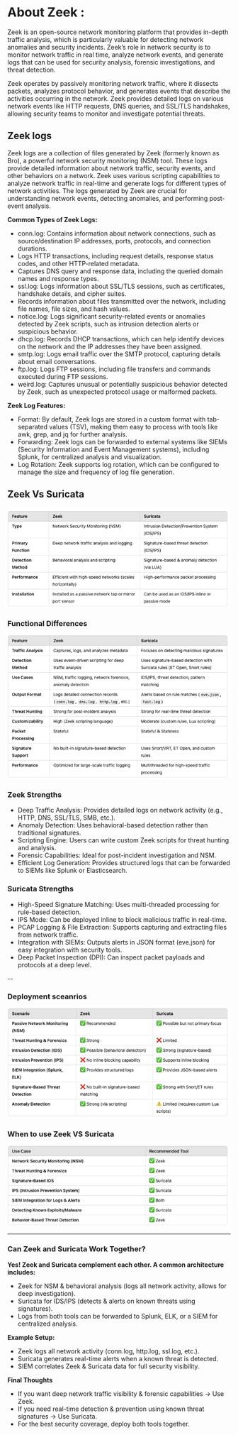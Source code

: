 # About Zeek : 

Zeek is an
open-source network monitoring platform that provides in-depth traffic analysis, which is
particularly valuable for detecting network anomalies and security incidents. Zeek’s role in network security is to monitor network traffic in real time, analyze network events, and generate logs that can be used for security analysis, forensic investigations, and threat detection.

Zeek operates by passively
monitoring network traffic, where it dissects packets, analyzes protocol behavior, and generates events that describe the activities occurring in the network. Zeek provides detailed logs on various network events like HTTP requests, DNS queries, and SSL/TLS handshakes, allowing security teams to monitor and investigate potential threats.

## Zeek logs
Zeek logs are a collection of files generated by Zeek (formerly known as Bro), a powerful network security monitoring (NSM) tool. These logs provide detailed information about network traffic, security events, and other behaviors on a network. Zeek uses various scripting capabilities to analyze network traffic in real-time and generate logs for different types of network activities. The logs generated by Zeek are crucial for understanding network events, detecting anomalies, and performing post-event analysis.

**Common Types of Zeek Logs:**

* conn.log: Contains information about network connections, such as source/destination IP addresses, ports, protocols, and connection durations.
* Logs HTTP transactions, including request details, response status codes, and other HTTP-related metadata.
* Captures DNS query and response data, including the queried domain names and response types.
* ssl.log: Logs information about SSL/TLS sessions, such as certificates, handshake details, and cipher suites.
* Records information about files transmitted over the network, including file names, file sizes, and hash values.
* notice.log: Logs significant security-related events or anomalies detected by Zeek scripts, such as intrusion detection alerts or suspicious behavior.
* dhcp.log: Records DHCP transactions, which can help identify devices on the network and the IP addresses they have been assigned.
* smtp.log: Logs email traffic over the SMTP protocol, capturing details about email conversations.
* ftp.log: Logs FTP sessions, including file transfers and commands executed during FTP sessions.
* weird.log: Captures unusual or potentially suspicious behavior detected by Zeek, such as unexpected protocol usage or malformed packets.

**Zeek Log Features:** 

* Format: By default, Zeek logs are stored in a custom format with tab-separated values (TSV), making them easy to process with tools like awk, grep, and jq for further analysis.
* Forwarding: Zeek logs can be forwarded to external systems like SIEMs (Security Information and Event Management systems), including Splunk, for centralized analysis and visualization.
* Log Rotation: Zeek supports log rotation, which can be configured to manage the size and frequency of log file generation.

## Zeek Vs Suricata
![alt text](https://github.com/mshgayar/zeek/blob/main/ZeekVsSuricata.png)

### Functional Differences
![alt text](https://github.com/mshgayar/zeek/blob/main/Functional%20differences.png)

### Zeek Strengths
*  Deep Traffic Analysis: Provides detailed logs on network activity (e.g., HTTP, DNS, SSL/TLS, SMB, etc.).
*  Anomaly Detection: Uses behavioral-based detection rather than traditional signatures.
*  Scripting Engine: Users can write custom Zeek scripts for threat hunting and analysis.
*  Forensic Capabilities: Ideal for post-incident investigation and NSM.
*  Efficient Log Generation: Provides structured logs that can be forwarded to SIEMs like Splunk or Elasticsearch.

### Suricata Strengths
* High-Speed Signature Matching: Uses multi-threaded processing for rule-based detection.
* IPS Mode: Can be deployed inline to block malicious traffic in real-time.
* PCAP Logging & File Extraction: Supports capturing and extracting files from network traffic.
* Integration with SIEMs: Outputs alerts in JSON format (eve.json) for easy integration with security tools.
* Deep Packet Inspection (DPI): Can inspect packet payloads and protocols at a deep level.

--
### Deployment sceanrios
![alt text](https://github.com/mshgayar/zeek/blob/main/Deployment%20Scenario.png)


### When to use Zeek VS Suricata
![alt text](https://github.com/mshgayar/zeek/blob/main/Use%20cases.png)

----
### Can Zeek and Suricata Work Together?
**Yes! Zeek and Suricata complement each other. A common architecture includes:**

* Zeek for NSM & behavioral analysis (logs all network activity, allows for deep investigation).
* Suricata for IDS/IPS (detects & alerts on known threats using signatures).
* Logs from both tools can be forwarded to Splunk, ELK, or a SIEM for centralized analysis.

**Example Setup:**

* Zeek logs all network activity (conn.log, http.log, ssl.log, etc.).
* Suricata generates real-time alerts when a known threat is detected.
* SIEM correlates Zeek & Suricata data for full security visibility.

**Final Thoughts** 

* If you want deep network traffic visibility & forensic capabilities → Use Zeek.
* If you need real-time detection & prevention using known threat signatures → Use Suricata.
* For the best security coverage, deploy both tools together.
